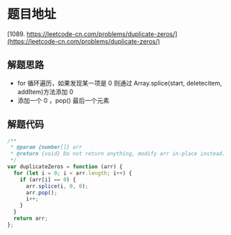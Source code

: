 # 题目地址

[1089. https://leetcode-cn.com/problems/duplicate-zeros/](https://leetcode-cn.com/problems/duplicate-zeros/)

## 解题思路

- for 循环遍历，如果发现某一项是 0 则通过 Array.splice(start, deletecitem, addItem)方法添加 0
- 添加一个 0 ，pop() 最后一个元素

## 解题代码

```js
/**
 * @param {number[]} arr
 * @return {void} Do not return anything, modify arr in-place instead.
 */
var duplicateZeros = function (arr) {
  for (let i = 0; i < arr.length; i++) {
    if (arr[i] == 0) {
      arr.splice(i, 0, 0);
      arr.pop();
      i++;
    }
  }
  return arr;
};
```
